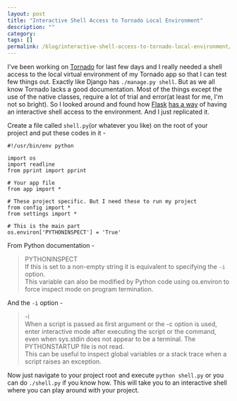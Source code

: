 ```yaml
---
layout: post
title: "Interactive Shell Access to Tornado Local Environment"
description: ""
category: 
tags: []
permalink: /blog/interactive-shell-access-to-tornado-local-environment/
---
```

I've been working on [Tornado](http://www.tornadoweb.org/en/stable/) for last few days and I really needed a shell access to the local virtual environment of my Tornado app so that I can test few things out. Exactly like Django has `./manage.py shell`. But as we all know Tornado lacks a good documentation. Most of the things except the use of the native classes, require a lot of trial and error(at least for me, I'm not so bright). So I looked around and found how [Flask](http://flask.pocoo.org/) [has a way](http://flask.pocoo.org/snippets/23/) of having an interactive shell access to the environment. And I just replicated it.

Create a file called `shell.py`(or whatever you like) on the root of your project and put these codes in it - 

    #!/usr/bin/env python

    import os
    import readline
    from pprint import pprint

    # Your app file
    from app import * 

    # These project specific. But I need these to run my project
    from config import *
    from settings import *

    # This is the main part
    os.environ['PYTHONINSPECT'] = 'True'

From Python documentation - 

> PYTHONINSPECT  
> If this is set to a non-empty string it is equivalent to specifying the `-i` option.  
> This variable can also be modified by Python code using os.environ to force inspect mode on program termination.

And the `-i` option - 

> -i  
> When a script is passed as first argument or the -c option is used, enter interactive mode after executing the script or the command, even when sys.stdin does not appear to be a terminal. The PYTHONSTARTUP file is not read.  
> This can be useful to inspect global variables or a stack trace when a script raises an exception.

Now just navigate to your project root and execute `python shell.py` or you can do `./shell.py` if you know how. This will take you to an interactive shell where you can play around with your project.
